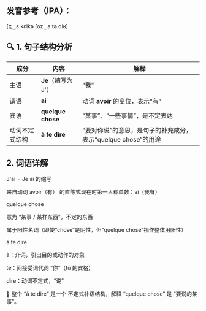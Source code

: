## 发音参考（IPA）：
[ʒ‿ɛ kɛlkə ʃoz‿a tə diʁ]


## 🔍 1. 句子结构分析

| 成分      | 内容                | 解释                                      |
| ------- | ----------------- | --------------------------------------- |
| 主语      | **Je**（缩写为 J'）    | “我”                                     |
| 谓语      | **ai**            | 动词 **avoir** 的变位，表示“有”                  |
| 宾语      | **quelque chose** | “某事”、“一些事情”，是不定表达                       |
| 动词不定式结构 | **à te dire**     | “要对你说”的意思，是句子的补充成分，表示“quelque chose”的用途 |


## 2. 词语详解
J'ai = Je ai 的缩写

来自动词 avoir（有） 的直陈式现在时第一人称单数：ai（我有）

quelque chose

意为 “某事 / 某样东西”，不定的东西

属于阳性名词（即使“chose”是阴性，但“quelque chose”视作整体用阳性）

à te dire

à：介词，引出目的或动作的对象

te：间接受词代词 “你”（tu 的宾格）

dire：动词不定式，“说”

🔁 整个 “à te dire” 是一个 不定式补语结构，解释 “quelque chose” 是 “要说的某事”。